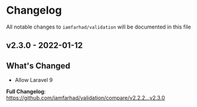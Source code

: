# Changelog

All notable changes to `iamfarhad/validation` will be documented in this file

## v2.3.0 - 2022-01-12

## What's Changed

- Allow Laravel 9

**Full Changelog**: https://github.com/iamfarhad/validation/compare/v2.2.2...v2.3.0
